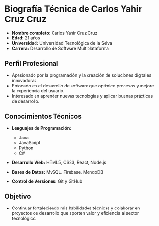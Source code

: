 # Biografía Técnica de Carlos Yahir Cruz Cruz

* **Nombre completo:** Carlos Yahir Cruz Cruz
* **Edad:** 21 años
* **Universidad:** Universidad Tecnológica de la Selva
* **Carrera:** Desarrollo de Software Multiplataforma

## Perfil Profesional

* Apasionado por la programación y la creación de soluciones digitales innovadoras.
* Enfocado en el desarrollo de software que optimice procesos y mejore la experiencia del usuario.
* Interesado en aprender nuevas tecnologías y aplicar buenas prácticas de desarrollo.

## Conocimientos Técnicos

* **Lenguajes de Programación:**

  * Java
  * JavaScript
  * Python
  * C#
* **Desarrollo Web:** HTML5, CSS3, React, Node.js
* **Bases de Datos:** MySQL, Firebase, MongoDB
* **Control de Versiones:** Git y GitHub

## Objetivo

* Continuar fortaleciendo mis habilidades técnicas y colaborar en proyectos de desarrollo que aporten valor y eficiencia al sector tecnológico.

